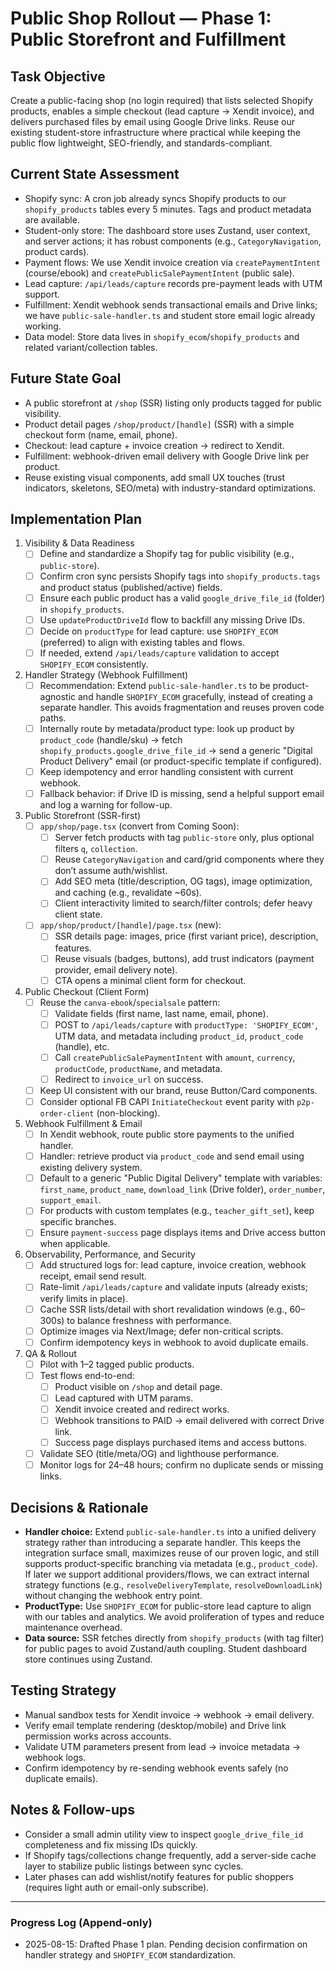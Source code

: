 # Public Shop Rollout — Phase 1: Public Storefront and Fulfillment

## Task Objective
Create a public-facing shop (no login required) that lists selected Shopify products, enables a simple checkout (lead capture → Xendit invoice), and delivers purchased files by email using Google Drive links. Reuse our existing student-store infrastructure where practical while keeping the public flow lightweight, SEO-friendly, and standards-compliant.

## Current State Assessment
- Shopify sync: A cron job already syncs Shopify products to our `shopify_products` tables every 5 minutes. Tags and product metadata are available.
- Student-only store: The dashboard store uses Zustand, user context, and server actions; it has robust components (e.g., `CategoryNavigation`, product cards).
- Payment flows: We use Xendit invoice creation via `createPaymentIntent` (course/ebook) and `createPublicSalePaymentIntent` (public sale).
- Lead capture: `/api/leads/capture` records pre-payment leads with UTM support.
- Fulfillment: Xendit webhook sends transactional emails and Drive links; we have `public-sale-handler.ts` and student store email logic already working.
- Data model: Store data lives in `shopify_ecom`/`shopify_products` and related variant/collection tables.

## Future State Goal
- A public storefront at `/shop` (SSR) listing only products tagged for public visibility.
- Product detail pages `/shop/product/[handle]` (SSR) with a simple checkout form (name, email, phone).
- Checkout: lead capture + invoice creation → redirect to Xendit.
- Fulfillment: webhook-driven email delivery with Google Drive link per product.
- Reuse existing visual components, add small UX touches (trust indicators, skeletons, SEO/meta) with industry-standard optimizations.

## Implementation Plan

1) Visibility & Data Readiness
   - [ ] Define and standardize a Shopify tag for public visibility (e.g., `public-store`).
   - [ ] Confirm cron sync persists Shopify tags into `shopify_products.tags` and product status (published/active) fields.
   - [ ] Ensure each public product has a valid `google_drive_file_id` (folder) in `shopify_products`.
   - [ ] Use `updateProductDriveId` flow to backfill any missing Drive IDs.
   - [ ] Decide on `productType` for lead capture: use `SHOPIFY_ECOM` (preferred) to align with existing tables and flows.
   - [ ] If needed, extend `/api/leads/capture` validation to accept `SHOPIFY_ECOM` consistently.

2) Handler Strategy (Webhook Fulfillment)
   - [ ] Recommendation: Extend `public-sale-handler.ts` to be product-agnostic and handle `SHOPIFY_ECOM` gracefully, instead of creating a separate handler. This avoids fragmentation and reuses proven code paths.
   - [ ] Internally route by metadata/product type: look up product by `product_code` (handle/sku) → fetch `shopify_products.google_drive_file_id` → send a generic "Digital Product Delivery" email (or product-specific template if configured).
   - [ ] Keep idempotency and error handling consistent with current webhook.
   - [ ] Fallback behavior: if Drive ID is missing, send a helpful support email and log a warning for follow-up.

3) Public Storefront (SSR-first)
   - [ ] `app/shop/page.tsx` (convert from Coming Soon):
        - [ ] Server fetch products with tag `public-store` only, plus optional filters `q`, `collection`.
        - [ ] Reuse `CategoryNavigation` and card/grid components where they don’t assume auth/wishlist.
        - [ ] Add SEO meta (title/description, OG tags), image optimization, and caching (e.g., revalidate ~60s).
        - [ ] Client interactivity limited to search/filter controls; defer heavy client state.
   - [ ] `app/shop/product/[handle]/page.tsx` (new):
        - [ ] SSR details page: images, price (first variant price), description, features.
        - [ ] Reuse visuals (badges, buttons), add trust indicators (payment provider, email delivery note).
        - [ ] CTA opens a minimal client form for checkout.

4) Public Checkout (Client Form)
   - [ ] Reuse the `canva-ebook`/`specialsale` pattern:
        - [ ] Validate fields (first name, last name, email, phone).
        - [ ] POST to `/api/leads/capture` with `productType: 'SHOPIFY_ECOM'`, UTM data, and metadata including `product_id`, `product_code` (handle), etc.
        - [ ] Call `createPublicSalePaymentIntent` with `amount`, `currency`, `productCode`, `productName`, and metadata.
        - [ ] Redirect to `invoice_url` on success.
   - [ ] Keep UI consistent with our brand, reuse Button/Card components.
   - [ ] Consider optional FB CAPI `InitiateCheckout` event parity with `p2p-order-client` (non-blocking).

5) Webhook Fulfillment & Email
   - [ ] In Xendit webhook, route public store payments to the unified handler.
   - [ ] Handler: retrieve product via `product_code` and send email using existing delivery system.
   - [ ] Default to a generic "Public Digital Delivery" template with variables: `first_name`, `product_name`, `download_link` (Drive folder), `order_number`, `support_email`.
   - [ ] For products with custom templates (e.g., `teacher_gift_set`), keep specific branches.
   - [ ] Ensure `payment-success` page displays items and Drive access button when applicable.

6) Observability, Performance, and Security
   - [ ] Add structured logs for: lead capture, invoice creation, webhook receipt, email send result.
   - [ ] Rate-limit `/api/leads/capture` and validate inputs (already exists; verify limits in place).
   - [ ] Cache SSR lists/detail with short revalidation windows (e.g., 60–300s) to balance freshness with performance.
   - [ ] Optimize images via Next/Image; defer non-critical scripts.
   - [ ] Confirm idempotency keys in webhook to avoid duplicate emails.

7) QA & Rollout
   - [ ] Pilot with 1–2 tagged public products.
   - [ ] Test flows end-to-end:
        - [ ] Product visible on `/shop` and detail page.
        - [ ] Lead captured with UTM params.
        - [ ] Xendit invoice created and redirect works.
        - [ ] Webhook transitions to PAID → email delivered with correct Drive link.
        - [ ] Success page displays purchased items and access buttons.
   - [ ] Validate SEO (title/meta/OG) and lighthouse performance.
   - [ ] Monitor logs for 24–48 hours; confirm no duplicate sends or missing links.

## Decisions & Rationale
- **Handler choice:** Extend `public-sale-handler.ts` into a unified delivery strategy rather than introducing a separate handler. This keeps the integration surface small, maximizes reuse of our proven logic, and still supports product-specific branching via metadata (e.g., `product_code`). If later we support additional providers/flows, we can extract internal strategy functions (e.g., `resolveDeliveryTemplate`, `resolveDownloadLink`) without changing the webhook entry point.
- **ProductType:** Use `SHOPIFY_ECOM` for public-store lead capture to align with our tables and analytics. We avoid proliferation of types and reduce maintenance overhead.
- **Data source:** SSR fetches directly from `shopify_products` (with tag filter) for public pages to avoid Zustand/auth coupling. Student dashboard store continues using Zustand.

## Testing Strategy
- Manual sandbox tests for Xendit invoice → webhook → email delivery.
- Verify email template rendering (desktop/mobile) and Drive link permission works across accounts.
- Validate UTM parameters present from lead → invoice metadata → webhook logs.
- Confirm idempotency by re-sending webhook events safely (no duplicate emails).

## Notes & Follow-ups
- Consider a small admin utility view to inspect `google_drive_file_id` completeness and fix missing IDs quickly.
- If Shopify tags/collections change frequently, add a server-side cache layer to stabilize public listings between sync cycles.
- Later phases can add wishlist/notify features for public shoppers (requires light auth or email-only subscribe).

---

### Progress Log (Append-only)
- 2025-08-15: Drafted Phase 1 plan. Pending decision confirmation on handler strategy and `SHOPIFY_ECOM` standardization.



